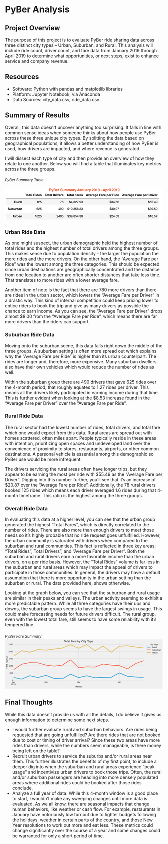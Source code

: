 # PyBer Analysis

## Project Overview
  The purpose of this project is to evaluate PyBer ride sharing data across three distinct city types – Urban, Suburban, and Rural. This analysis will include ride count, driver count, and fare data from January 2019 through April 2019 to determine what opportunities, or next steps, exist to enhance service and company revenue. 

## Resources 
  - Software:  Python with pandas and matplotlib libraries
  - Platform:  Jupyter Notebook, via Anaconda
  - Data Sources:  city_data.csv, ride_data.csv

## Summary of Results
   Overall, this data doesn't uncover anything too surprising. It falls in line with common sense ideas when someone thinks about how people use PyBer across these three unique city types. By splitting the data based on geographical populations, it allows a better understanding of how PyBer is used, how drivers are impacted, and where revenue is generated. 

I will dissect each type of city and then provide an overview of how they relate to one another. Below you will find a table that illuminates key metrics across the three groups.


<sub>*PyBer Summary Table*<sub/>
  
![PyBer_summary_table](https://github.com/Kelfang/PyBer_Analysis/blob/main/analysis/PyBer_summary_table.png)


### Urban Ride Data
  As one might suspect, the urban demographic held the highest number of total rides and the highest number of total drivers among the three groups. This makes sense due to population density - the larger the population the more rides and the more drivers. On the other hand, the “Average Fare per Ride” was the lowest among the three categories. This should be expected since urban destinations are geographically concentrated and the distance from one location to another are often shorter distances that take less time. That translates to more rides with a lower average fare.
  
  Another item of note is the fact that there are 780 more drivers than there are rides in the urban sector, which lowers the “Average Fare per Driver” in a drastic way. This kind of internal competition could keep pricing lower to entice riders to book the trip and give as many drivers as possible the chance to earn income.  As you can see, the “Average Fare per Driver” drops almost $8.00 from the “Average Fare per Ride”, which means there are far more drivers than the riders can support. 

### Suburban Ride Data
  Moving onto the suburban scene, this data falls right down the middle of the three groups. A suburban setting is often more spread out which explains why the “Average Fare per Ride” is higher than its urban counterpart. The rides are longer and, therefore, more expensive. Many suburban dwellers also have their own vehicles which would reduce the number of rides as well. 
  
  Within the suburban group there are 490 drivers that gave 625 rides over the 4-month period, that roughly equates to 1.27 rides per driver. This means all the drivers likely participated in earning income during that time. This is further evident when looking at the $8.53 increase found in the “Average Fare per Driver” over the “Average Fare per Ride”.  

### Rural Ride Data
  The rural sector had the lowest number of rides, total drivers, and total fare which one would expect from this data. Rural areas are spread out with homes scattered, often miles apart. People typically reside in these areas with intention, prioritizing open spaces and undeveloped land over the convenience of proximity to stores, restaurants, airports, or other common destinations. A personal vehicle is essential among this demographic so PyBer use would be more infrequent. 
  
  The drivers servicing the rural areas often have longer trips, but they appear to be earning the most per ride with $55.49 as the “Average Fare per Driver”. Digging into this number further, you’ll see that it’s an increase of $20.87 over the “Average Fare per Ride”. Additionally, the 78 rural drivers booked 125 rides which means each driver averaged 1.6 rides during that 4-month timeframe. This ratio is the highest among the three groups.

### Overall Ride Data
  In evaluating this data at a higher level, you can see that the urban group generated the highest “Total Fares”, which is directly correlated to the number of rides. There are also more than enough drivers to meet those needs so it’s highly probable that no ride request goes unfulfilled. However, the urban community is saturated with drivers when compared to the suburban and rural communities. This fact is reflected in three key areas: “Total Rides”, Total Drivers”, and “Average Fare per Driver”. Both the suburban and rural drivers earn a more favorable income than the urban drivers, on a per ride basis. However, the “Total Rides” volume is far less in the suburban and rural areas which may impact the appeal of drivers to participate in those communities. In general, the drivers may have a default assumption that there is more opportunity in the urban setting than the suburban or rural. The data provided here, shows otherwise. 
  
  Looking at the graph below, you can see that the suburban and rural usage are similar in their peaks and valleys. The urban activity seeming to exhibit a more predictable pattern. While all three categories have their ups and downs, the suburban group seems to have the largest swings in usage. This could make forecasting needs for future drivers difficult. The rural group, even with the lowest total fare, still seems to have some reliability with it’s tempered line.   


<sub>*PyBer Fare Summary*<sub/>
![PyBer_fare_summary](https://github.com/Kelfang/PyBer_Analysis/blob/main/analysis/PyBer_fare_summary.png)


## Final Thoughts
  While this data doesn’t provide us with all the details, I do believe it gives us enough information to determine some next steps.  

*	I would further evaluate rural and suburban behaviors. Are rides being requested that are going unfulfilled? Are there rides that are not booked due to cost or timing of driver arrival? Since these two areas have more rides than drivers, while the numbers seem manageable, is there money being left on the table? 
* Recruit urban drivers to service the suburbs and/or rural areas near them. This further illustrates the benefits of my first point, to include a deeper dig into when the suburban and rural areas experience “peak usage” and incentivize urban drivers to book those trips. Often, the rural and/or suburban passengers are heading into more densely populated areas where additional rides could be booked after those rides conclude. 
* Analyze a full year of data. While this 4-month window is a good place to start, I wouldn’t make any sweeping changes until more data is evaluated. As we all know, there are seasonal impacts that change human behaviors, like weather or cash flow. For example, restaurants in January have notoriously low turnout due to tighter budgets following the holidays, weather in certain parts of the country, and those New Year resolutions to work out more and eat less. These metrics could change significantly over the course of a year and some changes could be warranted for only a short period of time. 


